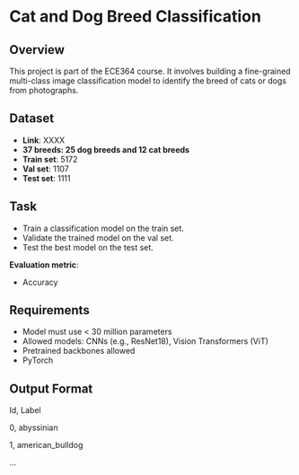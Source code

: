 # Cat and Dog Breed Classification

## Overview
This project is part of the ECE364 course. It involves building a fine-grained multi-class image classification model to identify the breed of cats or dogs from photographs.

## Dataset
- **Link**: XXXX
- **37 breeds: 25 dog breeds and 12 cat breeds**
- **Train set**: 5172
- **Val set**: 1107
- **Test set**: 1111

## Task
- Train a classification model on the train set.
- Validate the trained model on the val set.
- Test the best model on the test set.

**Evaluation metric**: 
- Accuracy

## Requirements
- Model must use < 30 million parameters
- Allowed models: CNNs (e.g., ResNet18), Vision Transformers (ViT)
- Pretrained backbones allowed
- PyTorch

## Output Format
Id, Label

0, abyssinian

1, american_bulldog

...


